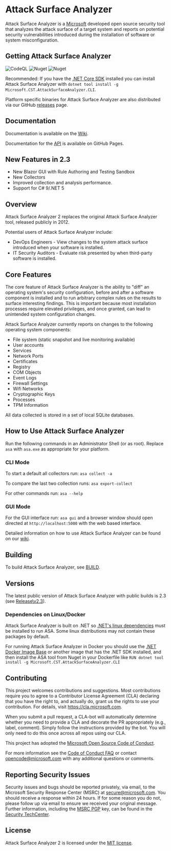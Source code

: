 # Attack Surface Analyzer 
Attack Surface Analyzer is a [Microsoft](https://github.com/microsoft/) developed open source security tool that analyzes the attack 
surface of a target system and reports on potential security vulnerabilities introduced during
the installation of software or system misconfiguration. 

## Getting Attack Surface Analyzer
![CodeQL](https://github.com/microsoft/AttackSurfaceAnalyzer/workflows/CodeQL/badge.svg) ![Nuget](https://img.shields.io/nuget/v/Microsoft.CST.AttackSurfaceAnalyzer.Cli?link=https://www.nuget.org/packages/Microsoft.CST.AttackSurfaceAnalyzer.CLI&link=https://www.nuget.org/packages/Microsoft.CST.AttackSurfaceAnalyzer.CLI) ![Nuget](https://img.shields.io/nuget/dt/Microsoft.CST.AttackSurfaceAnalyzer.Cli?link=https://www.nuget.org/packages/Microsoft.CST.AttackSurfaceAnalyzer.CLI&link=https://www.nuget.org/packages/Microsoft.CST.AttackSurfaceAnalyzer.CLI)

Recommended: If you have the [.NET Core SDK](https://dotnet.microsoft.com/download) installed you can install Attack Surface Analyzer with `dotnet tool install -g Microsoft.CST.AttackSurfaceAnalyzer.CLI`.

Platform specific binaries for Attack Surface Analyzer are also distributed via our GitHub [releases](https://github.com/Microsoft/AttackSurfaceAnalyzer/releases/latest) page.

## Documentation

Documentation is available on the [Wiki](https://github.com/Microsoft/AttackSurfaceAnalyzer/wiki/).

Documentation for the [API](https://microsoft.github.io/AttackSurfaceAnalyzer/api/) is available on GitHub Pages.

## New Features in 2.3

- New Blazor GUI with Rule Authoring and Testing Sandbox
- New Collectors
- Improved collection and analysis performance.
- Support for C# 9/.NET 5

## Overview

Attack Surface Analyzer 2 replaces the original Attack Surface Analyzer tool, released publicly in 2012.

Potential users of Attack Surface Analyzer include:

* DevOps Engineers - View changes to the system attack surface introduced when your software is installed.
* IT Security Auditors - Evaluate risk presented by when third-party software is installed.

## Core Features

The core feature of Attack Surface Analyzer is the ability to "diff" an operating system's security configuration, before and after a software component is installed and to run arbitrary complex rules on the results to surface interesting findings. This is important because most installation processes require elevated privileges, and once granted, can lead to unintended system configuration changes.

Attack Surface Analyzer currently reports on changes to the following operating system components:

- File system (static snapshot and live monitoring available)
- User accounts
- Services
- Network Ports
- Certificates
- Registry
- COM Objects
- Event Logs
- Firewall Settings
- Wifi Networks
- Cryptographic Keys
- Processes
- TPM Information

All data collected is stored in a set of local SQLite databases.

## How to Use Attack Surface Analyzer

Run the following commands in an Administrator Shell (or as root).  Replace ```asa``` with ```asa.exe``` as appropriate for your platform.

### CLI Mode
To start a default all collectors run: ```asa collect -a```

To compare the last two collection runs: ```asa export-collect```

For other commands run: ```asa --help```

### GUI Mode
For the GUI interface run: ```asa gui``` and a browser window should open directed at ```http://localhost:5000``` with the web based interface.

Detailed information on how to use Attack Surface Analyzer can be found on our
[wiki](https://github.com/Microsoft/AttackSurfaceAnalyzer/wiki).

## Building

To build Attack Surface Analyzer, see [BUILD](https://github.com/Microsoft/AttackSurfaceAnalyzer/blob/main/BUILD.md).

## Versions
The latest public version of Attack Surface Analyzer with public builds is 2.3 (see [Release\v2.3](https://github.com/Microsoft/AttackSurfaceAnalyzer/tree/release/v2.3)).

### Dependencies on Linux/Docker
Attack Surface Analyzer is built on .NET so [.NET's linux dependencies](https://github.com/dotnet/core/blob/main/release-notes/6.0/linux-packages.md) must be installed to run ASA.  Some linux distributions may not contain these packages by default.  

For running Attack Surface Analyzer in Docker you should use the [.NET Docker Image Base](https://hub.docker.com/_/microsoft-dotnet-sdk/) or another image that has the .NET SDK installed, and then install the ASA tool from Nuget in your Dockerfile like `RUN dotnet tool install -g Microsoft.CST.AttackSurfaceAnalyzer.CLI`

## Contributing

This project welcomes contributions and suggestions. Most contributions require you to 
agree to a Contributor License Agreement (CLA) declaring that you have the right to, 
and actually do, grant us the rights to use your contribution. For details, visit 
https://cla.microsoft.com.

When you submit a pull request, a CLA-bot will automatically determine whether you 
need to provide a CLA and decorate the PR appropriately (e.g., label, comment). Simply 
follow the instructions provided by the bot. You will only need to do this once across all 
repos using our CLA.

This project has adopted the
[Microsoft Open Source Code of Conduct](https://opensource.microsoft.com/codeofconduct/).

For more information see the [Code of Conduct FAQ](https://opensource.microsoft.com/codeofconduct/faq/) or
contact [opencode@microsoft.com](mailto:opencode@microsoft.com) with any additional questions or comments.

## Reporting Security Issues

Security issues and bugs should be reported privately, via email, to the Microsoft Security
Response Center (MSRC) at [secure@microsoft.com](mailto:secure@microsoft.com). You should
receive a response within 24 hours. If for some reason you do not, please follow up via
email to ensure we received your original message. Further information, including the
[MSRC PGP](https://technet.microsoft.com/en-us/security/dn606155) key, can be found in
the [Security TechCenter](https://technet.microsoft.com/en-us/security/default).

## License

Attack Surface Analyzer 2 is licensed under the
[MIT license](https://github.com/Microsoft/AttackSurfaceAnalyzer/blob/main/LICENSE).
